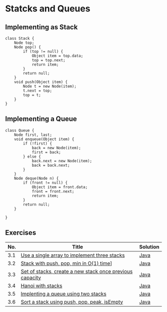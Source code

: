 # Statcks and Queues

## Implementing as Stack

    class Stack {
        Node top;
        Node pop() {
            if (top != null) {
                Object item = top.data;
                top = top.next;
                return item;
            }
            return null;
        }
        void push(Object item) {
            Node t = new Node(item);
            t.next = top;
            top = t;
        }
    }

## Implementing a Queue

    class Queue {
        Node first, last;
        void enqueue(Object item) {
            if (!first) {
                back = new Node(item);
                first = back;
            } else {
                back.next = new Node(item);
                back = back.next;
            }
        }
        Node deque(Node n) {
            if (front != null) {
                Object item = front.data;
                front = front.next;
                return item;
            }
            return null;
        }

    }

## Exercises
|No.|Title|Solution|
|---|-----|--------|
|3.1|[Use a single array to implement three stacks]()|[Java]()|
|3.2|[Stack with push, pop, min in O(1) time]()]|[Java]()|
|3.3|[Set of stacks, create a new stack once previous capacity]()|[Java]()|
|3.4|[Hanoi with stacks]()|[Java]()|
|3.5|[Implenting a queue using two stacks]()|[Java]()|
|3.6|[Sort a stack using push, pop, peak, isEmpty]()|[Java]()|
